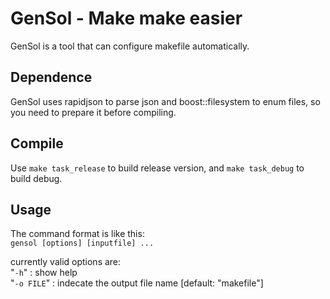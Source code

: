 # GenSol - Make make easier
GenSol is a tool that can configure makefile automatically.

## Dependence
GenSol uses rapidjson to parse json and boost::filesystem to enum files, so you need to prepare it before compiling.

## Compile
Use `make task_release` to build release version, and `make task_debug` to build debug.

## Usage
The command format is like this:  
`gensol [options] [inputfile] ...`

currently valid options are:  
"`-h`" : show help  
"`-o FILE`" : indecate the output file name [default: "makefile"]

